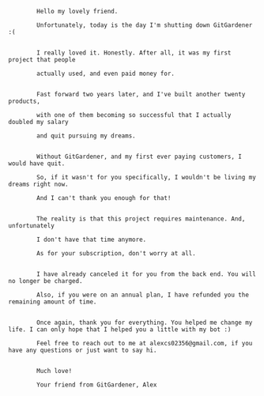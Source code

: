 
			Hello my lovely friend.

			Unfortunately, today is the day I'm shutting down GitGardener :(


			I really loved it. Honestly. After all, it was my first project that people

			actually used, and even paid money for.


			Fast forward two years later, and I've built another twenty products,

			with one of them becoming so successful that I actually doubled my salary

			and quit pursuing my dreams.


			Without GitGardener, and my first ever paying customers, I would have quit.

			So, if it wasn't for you specifically, I wouldn't be living my dreams right now.

			And I can't thank you enough for that!


			The reality is that this project requires maintenance. And, unfortunately

			I don't have that time anymore.

			As for your subscription, don't worry at all.


			I have already canceled it for you from the back end. You will no longer be charged.

			Also, if you were on an annual plan, I have refunded you the remaining amount of time.

			
			Once again, thank you for everything. You helped me change my life. I can only hope that I helped you a little with my bot :)

			Feel free to reach out to me at alexcs02356@gmail.com, if you have any questions or just want to say hi.

			
			Much love!

			Your friend from GitGardener, Alex

			